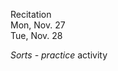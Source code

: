 
<div class="recitation">

<!--
<div class="lecture1">
<div class="lecture2">
<div class="recitation">
<div class="important">
-->
<div class="column_date">

Recitation <br> 
Mon, Nov. 27<br>
Tue, Nov. 28<br>


</div>

<div class="column_recitation">
<p markdown="block">

_Sorts - practice_ activity

<!--
[_Sorts - practice_ activity](https://goo.gl/buv783) 
-->

<br>

</p>
</div>

</div>
